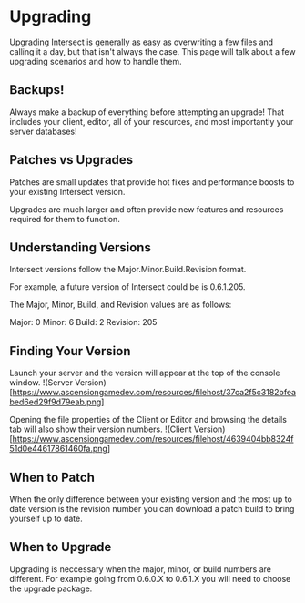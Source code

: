 # Upgrading

Upgrading Intersect is generally as easy as overwriting a few files and calling it a day, but that isn't always the case. This page will talk about a few upgrading scenarios and how to handle them.

## Backups!

Always make a backup of everything before attempting an upgrade! That includes your client, editor, all of your resources, and most importantly your server databases!

## Patches vs Upgrades

Patches are small updates that provide hot fixes and performance boosts to your existing Intersect version.

Upgrades are much larger and often provide new features and resources required for them to function.

## Understanding Versions

Intersect versions follow the Major.Minor.Build.Revision format.

For example, a future version of Intersect could be is 0.6.1.205.

The Major, Minor, Build, and Revision values are as follows:

Major: 0
Minor: 6
Build: 2
Revision: 205


## Finding Your Version

Launch your server and the version will appear at the top of the console window.
!(Server Version)[https://www.ascensiongamedev.com/resources/filehost/37ca2f5c3182bfeabed6ed29f9d79eab.png]

Opening the file properties of the Client or Editor and browsing the details tab will also show their version numbers.
!(Client Version)[https://www.ascensiongamedev.com/resources/filehost/4639404bb8324f51d0e44617861460fa.png]


## When to Patch

When the only difference between your existing version and the most up to date version is the revision number you can download a patch build to bring yourself up to date.

## When to Upgrade

Upgrading is neccessary when the major, minor, or build numbers are different. For example going from 0.6.0.X to 0.6.1.X you will need to choose the upgrade package.